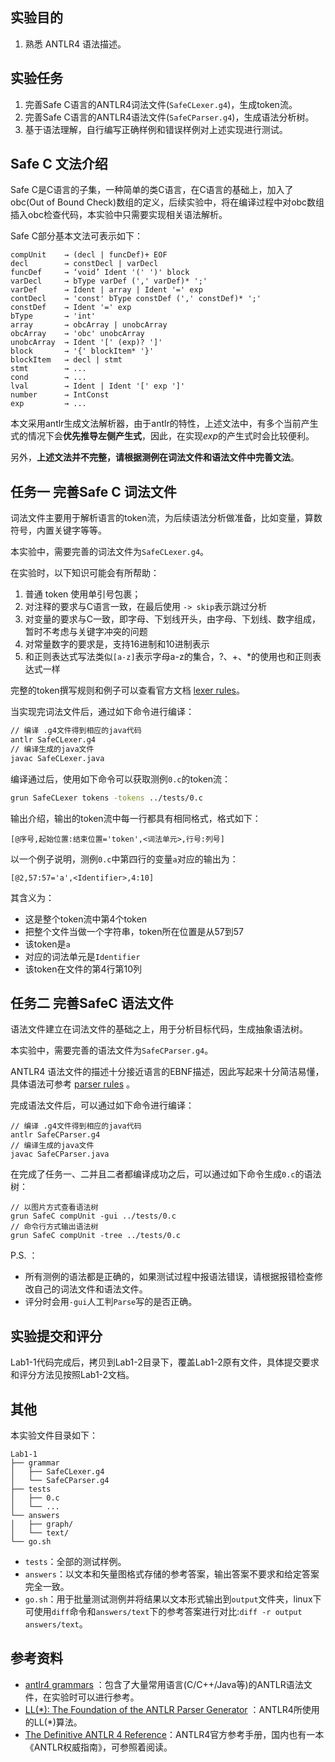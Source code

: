 ## 实验目的

1. 熟悉 ANTLR4 语法描述。



## 实验任务

1. 完善Safe C语言的ANTLR4词法文件(`SafeCLexer.g4`)，生成token流。
1. 完善Safe C语言的ANTLR4语法文件(`SafeCParser.g4`)，生成语法分析树。
3. 基于语法理解，自行编写正确样例和错误样例对上述实现进行测试。



## Safe C 文法介绍

Safe C是C语言的子集，一种简单的类C语言，在C语言的基础上，加入了obc(Out of Bound Check)数组的定义，后续实验中，将在编译过程中对obc数组插入obc检查代码，本实验中只需要实现相关语法解析。

Safe C部分基本文法可表示如下：

````
compUnit	→ (decl | funcDef)+ EOF
decl 		→ constDecl | varDecl
funcDef		→ ‘void’ Ident '(' ')' block
varDecl		→ bType varDef (',' varDef)* ';'
varDef		→ Ident | array | Ident '=' exp
contDecl	→ 'const' bType constDef (',' constDef)* ';'
constDef	→ Ident '=' exp
bType		→ 'int'
array		→ obcArray | unobcArray
obcArray 	→ 'obc' unobcArray
unobcArray 	→ Ident '[' (exp)? ']'
block		→ '{' blockItem* '}'
blockItem 	→ decl | stmt
stmt		→ ...
cond		→ ...
lval		→ Ident | Ident '[' exp ']'
number		→ IntConst
exp			→ ...
````

本文采用antlr生成文法解析器，由于antlr的特性，上述文法中，有多个当前产生式的情况下会**优先推导左侧产生式**，因此，在实现$exp$的产生式时会比较便利。

另外，**上述文法并不完整，请根据测例在词法文件和语法文件中完善文法**。



## 任务一 完善Safe C 词法文件

词法文件主要用于解析语言的token流，为后续语法分析做准备，比如变量，算数符号，内置关键字等等。

本实验中，需要完善的词法文件为`SafeCLexer.g4`。

在实验时，以下知识可能会有所帮助：

1. 普通 token 使用单引号包裹；
2. 对注释的要求与C语言一致，在最后使用 `-> skip`表示跳过分析
3. 对变量的要求与C一致，即字母、下划线开头，由字母、下划线、数字组成，暂时不考虑与关键字冲突的问题
4. 对常量数字的要求是，支持16进制和10进制表示
5. 和正则表达式写法类似`[a-z]`表示字母a-z的集合，?、+、*的使用也和正则表达式一样

完整的token撰写规则和例子可以查看官方文档 [lexer rules](https://github.com/ANTLR/antlr4/blob/master/doc/lexer-rules.md)。

当实现完词法文件后，通过如下命令进行编译：

```sh
// 编译 .g4文件得到相应的java代码
antlr SafeCLexer.g4
// 编译生成的java文件
javac SafeCLexer.java
```

编译通过后，使用如下命令可以获取测例`0.c`的token流：

````sh
grun SafeCLexer tokens -tokens ../tests/0.c
````

输出介绍，输出的token流中每一行都具有相同格式，格式如下：

````
[@序号,起始位置:结束位置='token',<词法单元>,行号:列号]
````

以一个例子说明，测例`0.c`中第四行的变量`a`对应的输出为：

````
[@2,57:57='a',<Identifier>,4:10]
````

其含义为：

+ 这是整个token流中第4个token
+ 把整个文件当做一个字符串，token所在位置是从57到57
+ 该token是`a`
+ 对应的词法单元是`Identifier`
+ 该token在文件的第4行第10列



## 任务二 完善SafeC 语法文件‌

语法文件建立在词法文件的基础之上，用于分析目标代码，生成抽象语法树。

本实验中，需要完善的语法文件为`SafeCParser.g4`。

ANTLR4 语法文件的描述十分接近语言的EBNF描述，因此写起来十分简洁易懂，具体语法可参考 [parser rules](https://github.com/ANTLR/antlr4/blob/master/doc/parser-rules.md) 。

完成语法文件后，可以通过如下命令进行编译：

````
// 编译 .g4文件得到相应的java代码
antlr SafeCParser.g4
// 编译生成的java文件
javac SafeCParser.java
````

在完成了任务一、二并且二者都编译成功之后，可以通过如下命令生成`0.c`的语法树：

```
// 以图片方式查看语法树
grun SafeC compUnit -gui ../tests/0.c
// 命令行方式输出语法树
grun SafeC compUnit -tree ../tests/0.c
```

P.S. ：

+ 所有测例的语法都是正确的，如果测试过程中报语法错误，请根据报错检查修改自己的词法文件和语法文件。
+ 评分时会用`-gui`人工判`Parse`写的是否正确。



## 实验提交和评分

Lab1-1代码完成后，拷贝到Lab1-2目录下，覆盖Lab1-2原有文件，具体提交要求和评分方法见按照Lab1-2文档。



## 其他

本实验文件目录如下：

```
Lab1-1
├── grammar
│   ├── SafeCLexer.g4
│   └── SafeCParser.g4
├── tests
│   ├── 0.c
│   └── ...
└── answers
│	├── graph/
│	└── text/
└── go.sh
```

+ `tests`：全部的测试样例。
+ `answers`：以文本和矢量图格式存储的参考答案，输出答案不要求和给定答案完全一致。
+ `go.sh`：用于批量测试测例并将结果以文本形式输出到`output`文件夹，linux下可使用`diff`命令和`answers/text`下的参考答案进行对比:`diff -r output answers/text`。



## 参考资料

- [antlr4 grammars](https://github.com/antlr/grammars-v4) ：包含了大量常用语言(C/C++/Java等)的ANTLR语法文件，在实验时可以进行参考。
- [LL(*): The Foundation of the ANTLR Parser Generator](https://www.antlr.org/papers/LL-star-PLDI11.pdf) ：ANTLR4所使用的LL(*)算法。
- [The Definitive ANTLR 4 Reference](https://pragprog.com/titles/tpantlr2/the-definitive-antlr-4-reference/)：ANTLR4官方参考手册，国内也有一本《ANTLR权威指南》，可参照着阅读。